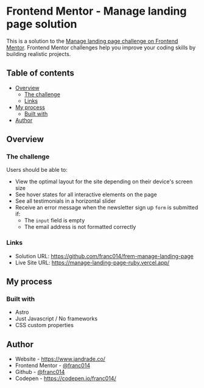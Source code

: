 # Frontend Mentor - Manage landing page solution

This is a solution to the [Manage landing page challenge on Frontend Mentor](https://www.frontendmentor.io/challenges/manage-landing-page-SLXqC6P5). Frontend Mentor challenges help you improve your coding skills by building realistic projects. 

## Table of contents

- [Overview](#overview)
  - [The challenge](#the-challenge)
  - [Links](#links)
- [My process](#my-process)
  - [Built with](#built-with)
- [Author](#author)

## Overview

### The challenge

Users should be able to:

- View the optimal layout for the site depending on their device's screen size
- See hover states for all interactive elements on the page
- See all testimonials in a horizontal slider
- Receive an error message when the newsletter sign up `form` is submitted if:
  - The `input` field is empty
  - The email address is not formatted correctly

### Links

- Solution URL: https://github.com/franc014/frem-manage-landing-page
- Live Site URL: https://manage-landing-page-ruby.vercel.app/

## My process

### Built with

- Astro
- Just Javascript / No frameworks
- CSS custom properties


## Author

- Website - https://www.jandrade.co/
- Frontend Mentor - [@franc014](https://www.frontendmentor.io/profile/franc014)
- Github - [@franc014](https://github.com/franc014)
- Codepen - https://codepen.io/franc014/


